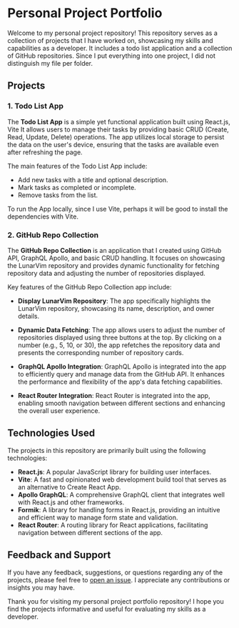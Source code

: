 # Personal Project Portfolio

Welcome to my personal project repository! This repository serves as a collection of projects that I have worked on, 
showcasing my skills and capabilities as a developer. 
It includes a todo list application and a collection of GitHub repositories.
Since I put everything into one project, I did not distinguish my file per folder.

## Projects

### 1. Todo List App

The **Todo List App** is a simple yet functional application built using React.js, Vite It allows users to manage their tasks by providing basic CRUD (Create, Read, Update, Delete) operations. The app utilizes local storage to persist the data on the user's device, ensuring that the tasks are available even after refreshing the page.

The main features of the Todo List App include:

- Add new tasks with a title and optional description.
- Mark tasks as completed or incomplete.
- Remove tasks from the list.

To run the App locally, since I use Vite, perhaps it will be good to install the dependencies  with Vite.

### 2. GitHub Repo Collection

The **GitHub Repo Collection** is an application that I created using GitHub API, GraphQL Apollo, and basic CRUD handling. It focuses on showcasing the LunarVim repository and provides dynamic functionality for fetching repository data and adjusting the number of repositories displayed.

Key features of the GitHub Repo Collection app include:

- **Display LunarVim Repository**: The app specifically highlights the LunarVim repository, showcasing its name, description, and owner details.

- **Dynamic Data Fetching**: The app allows users to adjust the number of repositories displayed using three buttons at the top. By clicking on a number (e.g., 5, 10, or 30), the app refetches the repository data and presents the corresponding number of repository cards.

- **GraphQL Apollo Integration**: GraphQL Apollo is integrated into the app to efficiently query and manage data from the GitHub API. It enhances the performance and flexibility of the app's data fetching capabilities.

- **React Router Integration**: React Router is integrated into the app, enabling smooth navigation between different sections and enhancing the overall user experience.



## Technologies Used

The projects in this repository are primarily built using the following technologies:

- **React.js**: A popular JavaScript library for building user interfaces.
- **Vite**: A fast and opinionated web development build tool that serves as an alternative to Create React App.
- **Apollo GraphQL**: A comprehensive GraphQL client that integrates well with React.js and other frameworks.
- **Formik**: A library for handling forms in React.js, providing an intuitive and efficient way to manage form state and validation.
- **React Router**: A routing library for React applications, facilitating navigation between different sections of the app.

## Feedback and Support

If you have any feedback, suggestions, or questions regarding any of the projects, please feel free to [open an issue](https://github.com/nindyahapsari/react-exercise/issues). I appreciate any contributions or insights you may have.

Thank you for visiting my personal project portfolio repository! I hope you find the projects informative and useful for evaluating my skills as a developer.
